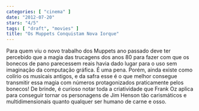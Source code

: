 ```yaml
---
categories: [ "cinema" ]
date: "2012-07-20"
stars: "4/5"
tags: [ "draft", "movies" ]
title: "Os Muppets Conquistam Nova Iorque"
---
```

Para quem viu o novo trabalho dos Muppets ano passado deve ter percebido
que a magia das trucagens dos anos 80 para fazer com que os bonecos de
pano parecessem reais havia dado lugar para o uso sem imaginação da
computação gráfica. É uma pena. Porém, ainda existe como colírio
os musicais antigos, e da safra esse é o que melhor consegue transmitir
essa magia com números protagonizados praticamente pelos bonecos! De
brinde, é curioso notar toda a criatividade que Frank Oz aplica para
conseguir tornar os personagens de Jim Henson tão carismáticos e
multidimensionais quanto qualquer ser humano de carne e osso.


